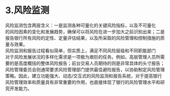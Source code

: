 # 3.风险监测

风险监测包含两层含义：一是监测各种可量化的关键风险指标，以及不可量化<br />
    的风险因素的变化和发展趋势，确保可以将风险在进一步加大之前识别出来；二是<br />
    报告银行所有风险的定性、定量评估结果，以及所采取的风险管理和控制措施的质<br />
    量与效果。<br />
    风险监测和报告过程看似简单，但实质上，满足不同风险层级和不同职能部门<br />
    对于风险发展状况的多样化需求是一项极为艰巨的任务。例如，高层管理人员所需<br />
    要的是高度概括的整体风险报告；前台交易人员期待的则是非常具体的头寸报告；<br />
    风险管理委员会则通常要求风险管理部门提供最佳避险报告，以协助制定风险管理<br />
    策略。因此，建立功能强大、动态/交互式的风险监测和报告系统，对于提高银行<br />
    风险管理效率和质量具有非常重要的作用，也直接体现了银行的风险管理水平和研<br />
  究开发能力。